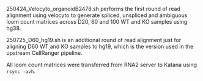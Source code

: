 250424_Velocyto_organoidB2478.sh performs the first round of read alignment using velocyto to generate spliced, unspliced and ambiguous loom count matrices across D20, 60 and 100 WT and KO samples using hg38.

250725_D60_hg19.sh is an additional round of read alignment just for aligning D60 WT and KO samples to hg19, which is the version used in the upstream CellRanger pipeline.

All loom count matrices were transferred from RNA2 server to Katana using `rsync -avh`.
